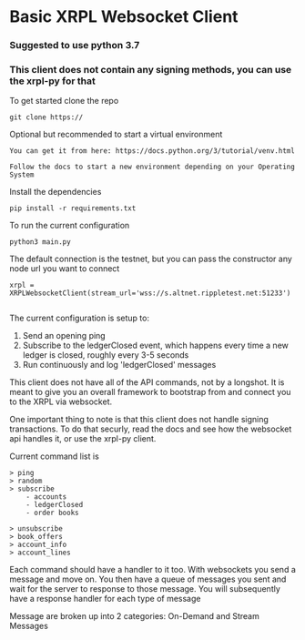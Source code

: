 # Basic XRPL Websocket Client


### Suggested to use python 3.7
### This client does not contain any signing methods, you can use the xrpl-py for that





To get started clone the repo

```
git clone https://
```

Optional but recommended to start a virtual environment
```
You can get it from here: https://docs.python.org/3/tutorial/venv.html

Follow the docs to start a new environment depending on your Operating System

```

Install the dependencies

```
pip install -r requirements.txt
```

To run the current configuration 

```
python3 main.py
```


The default connection is the testnet, but you can pass the constructor any node url you want to connect
```
xrpl = XRPLWebsocketClient(stream_url='wss://s.altnet.rippletest.net:51233')
        
```

The current configuration is setup to:

1. Send an opening ping
2. Subscribe to the ledgerClosed event, which happens every time a new ledger is closed, roughly every 3-5 seconds
3. Run continuously and log 'ledgerClosed' messages



This client does not have all of the API commands, not by a longshot. It is meant to give you an overall framework to bootstrap from and connect you to the XRPL via websocket. 

One important thing to note is that this client does not handle signing transactions. To do that securly, read the docs and see how the websocket api handles it, or use the xrpl-py client.

Current command list is

```
> ping
> random
> subscribe
    - accounts
    - ledgerClosed
    - order books

> unsubscribe
> book_offers
> account_info
> account_lines
```

Each command should have a handler to it too. With websockets you send a message and move on. You then have a queue of messages you sent and wait for the server to response to those message. You will subsequently have a response handler for each type of message

Message are broken up into 2 categories: On-Demand and Stream Messages



